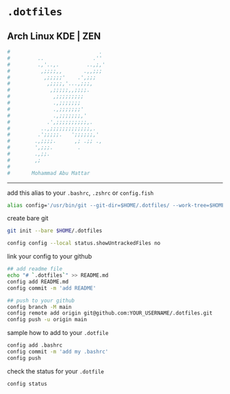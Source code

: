 # `.dotfiles`

## Arch Linux KDE | ZEN

```bash
#                             .
#         ..                .''
#         .,'..,.         ..,;,'
#          ,;;;;,,       .,,;;;
#           ,;;;;;'    .',;;;
#            ,;;;;,'...,;;;,
#             ,;;;;;,,;;;;.
#              ,;;;;;;;;;
#              .,;;;;;;;
#              .,;;;;;;;'
#              .,;;;;;;;,'
#            .',;;;;;;;;;;,.
#          ..,;;;;;;;;;;;;;,.
#         .';;;;;.   ';;;;;;,'
#        .,;;;;.      ,; .;; .,
#        ',;;;.        .
#        .,;;.
#        ,;
#
#       Mohammad Abu Mattar
```

***

add this alias to your `.bashrc`, `.zshrc` or `config.fish`

```bash
alias config='/usr/bin/git --git-dir=$HOME/.dotfiles/ --work-tree=$HOME'
```

create bare git

```bash
git init --bare $HOME/.dotfiles

config config --local status.showUntrackedFiles no
```

link your config to your github

```bash
## add readme file
echo "# `.dotfiles`" >> README.md
config add README.md
config commit -m 'add README'

## push to your github
config branch -M main
config remote add origin git@github.com:YOUR_USERNAME/.dotfiles.git
config push -u origin main 
```

sample how to add to your `.dotfile`

```bash
config add .bashrc
config commit -m 'add my .bashrc'
config push
```

check the status for your `.dotfile`

```bash
config status
```

